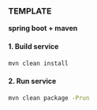 ### **TEMPLATE**
**spring boot + maven**

#### 1. Build service
```bash
mvn clean install
```

#### 2. Run service
```bash
mvn clean package -Prun
```
